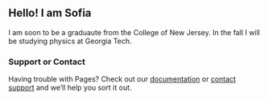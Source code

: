 ## Hello! I am Sofia

I am soon to be a graduaute from the College of New Jersey. In the fall I will be studying physics at Georgia Tech.



### Support or Contact

Having trouble with Pages? Check out our [documentation](https://docs.github.com/categories/github-pages-basics/) or [contact support](https://support.github.com/contact) and we’ll help you sort it out.
